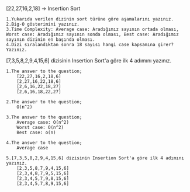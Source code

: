 
[22,27,16,2,18] -> Insertion Sort

    1.Yukarıda verilen dizinin sort türüne göre aşamalarını yazınız.
    2.Big-O gösterimini yazınız.
    3.Time Complexity: Average case: Aradığımız sayının ortada olması, Worst case: Aradığımız sayının sonda olması, Best case: Aradığımız sayının dizinin en başında olması.
    4.Dizi sıralandıktan sonra 18 sayısı hangi case kapsamına girer? Yazınız.

[7,3,5,8,2,9,4,15,6] dizisinin Insertion Sort'a göre ilk 4 adımını yazınız.

    1.The answer to the question;
        [22,27,16,2,18,6]
        [2,27,16,22,18,6]
        [2,6,16,22,18,27]
        [2,6,16,18,22,27]

    2.The answer to the question;
        O(n^2)

    3.The answer to the question;
        Average case: O(n^2)
        Worst case: O(n^2)
        Best case: o(n)

    4.The answer to the question;
        Average case

    5.[7,3,5,8,2,9,4,15,6] dizisinin Insertion Sort'a göre ilk 4 adımını yazınız.
        [2,3,5,8,7,9,4,15,6]
        [2,3,4,8,7,9,5,15,6]
        [2,3,4,5,7,9,8,15,6]
        [2,3,4,5,7,8,9,15,6]
